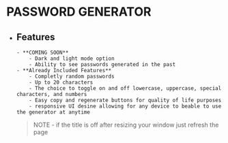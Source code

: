 # PASSWORD GENERATOR

- ## **Features**
      - **COMING SOON**
          - Dark and light mode option
          - Ability to see passwords generated in the past
      - **Already Included Features**
          - Completly random passwords
          - Up to 20 characters
          - The choice to toggle on and off lowercase, uppercase, special characters, and numbers
          - Easy copy and regenerate buttons for quality of life purposes
          - responsive UI desine allowing for any device to beable to use the generator at anytime
  > NOTE - if the title is off after resizing your window just refresh the page
